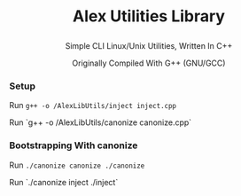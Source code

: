 # <p align="center"> Alex Utilities Library 
<p align="center"> Simple CLI Linux/Unix Utilities, Written In C++ 
<p align="center"> Originally Compiled With G++ (GNU/GCC) 

### Setup  
Run `g++ -o /AlexLibUtils/inject inject.cpp`
<p></p>
Run `g++ -o /AlexLibUtils/canonize canonize.cpp`

### Bootstrapping With canonize 
Run `./canonize canonize ./canonize`
<p></p>
Run `./canonize inject ./inject`
